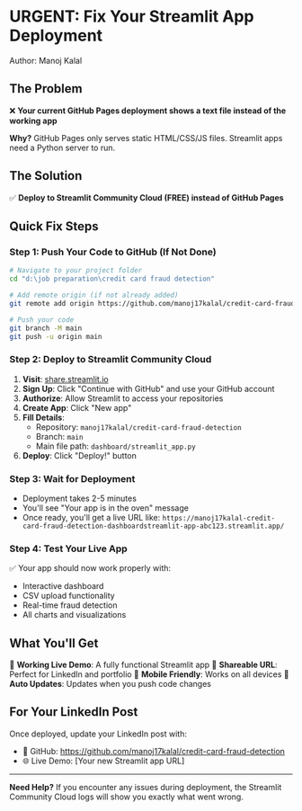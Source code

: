 # URGENT: Fix Your Streamlit App Deployment

Author: Manoj Kalal

## The Problem

❌ **Your current GitHub Pages deployment shows a text file instead of the working app**

**Why?** GitHub Pages only serves static HTML/CSS/JS files. Streamlit apps need a Python server to run.

## The Solution

✅ **Deploy to Streamlit Community Cloud (FREE) instead of GitHub Pages**

## Quick Fix Steps

### Step 1: Push Your Code to GitHub (If Not Done)

```bash
# Navigate to your project folder
cd "d:\job preparation\credit card fraud detection"

# Add remote origin (if not already added)
git remote add origin https://github.com/manoj17kalal/credit-card-fraud-detection.git

# Push your code
git branch -M main
git push -u origin main
```

### Step 2: Deploy to Streamlit Community Cloud

1. **Visit**: [share.streamlit.io](https://share.streamlit.io)
2. **Sign Up**: Click "Continue with GitHub" and use your GitHub account
3. **Authorize**: Allow Streamlit to access your repositories
4. **Create App**: Click "New app"
5. **Fill Details**:
   - Repository: `manoj17kalal/credit-card-fraud-detection`
   - Branch: `main`
   - Main file path: `dashboard/streamlit_app.py`
6. **Deploy**: Click "Deploy!" button

### Step 3: Wait for Deployment

- Deployment takes 2-5 minutes
- You'll see "Your app is in the oven" message
- Once ready, you'll get a live URL like:
  `https://manoj17kalal-credit-card-fraud-detection-dashboardstreamlit-app-abc123.streamlit.app/`

### Step 4: Test Your Live App

✅ Your app should now work properly with:
- Interactive dashboard
- CSV upload functionality
- Real-time fraud detection
- All charts and visualizations

## What You'll Get

🎯 **Working Live Demo**: A fully functional Streamlit app
🔗 **Shareable URL**: Perfect for LinkedIn and portfolio
📱 **Mobile Friendly**: Works on all devices
🔄 **Auto Updates**: Updates when you push code changes

## For Your LinkedIn Post

Once deployed, update your LinkedIn post with:
- 🔗 GitHub: https://github.com/manoj17kalal/credit-card-fraud-detection
- 🌐 Live Demo: [Your new Streamlit app URL]

---

**Need Help?** If you encounter any issues during deployment, the Streamlit Community Cloud logs will show you exactly what went wrong.